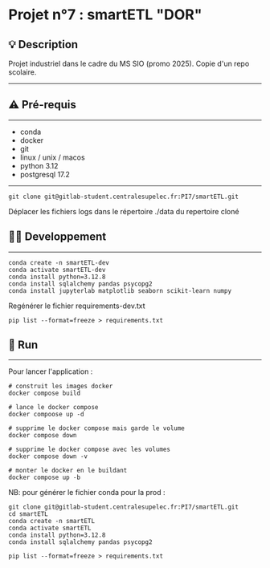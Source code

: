 # Projet n°7 : smartETL "DOR"

## 💡 Description
Projet industriel dans le cadre du MS SIO (promo 2025). Copie d'un repo scolaire. 

---

## ⚠️ Pré-requis 

--- 
- conda
- docker 
- git
- linux / unix / macos 
- python 3.12
- postgresql 17.2

---
```
git clone git@gitlab-student.centralesupelec.fr:PI7/smartETL.git
```

Déplacer les fichiers logs dans le répertoire ./data du repertoire cloné


## 👩‍💻 Developpement

------

```
conda create -n smartETL-dev
conda activate smartETL-dev
conda install python=3.12.8
conda install sqlalchemy pandas psycopg2 
conda install jupyterlab matplotlib seaborn scikit-learn numpy
```
Regénérer le fichier requirements-dev.txt
```
pip list --format=freeze > requirements.txt 
```

## 🚀 Run

---

Pour lancer l'application : 
```
# construit les images docker 
docker compose build 

# lance le docker compose 
docker compoose up -d

# supprime le docker compose mais garde le volume 
docker compose down 

# supprime le docker compose avec les volumes 
docker compose down -v 

# monter le docker en le buildant 
docker compose up -b 
```

NB: pour générer le fichier conda pour la prod : 
```
git clone git@gitlab-student.centralesupelec.fr:PI7/smartETL.git
cd smartETL
conda create -n smartETL
conda activate smartETL
conda install python=3.12.8
conda install sqlalchemy pandas psycopg2 

pip list --format=freeze > requirements.txt 
```
